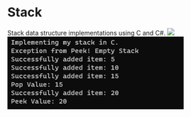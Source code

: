 # Stack
Stack data structure implementations using C and C#.
![](OutputinC#.png)
![](OutputinC.png)
